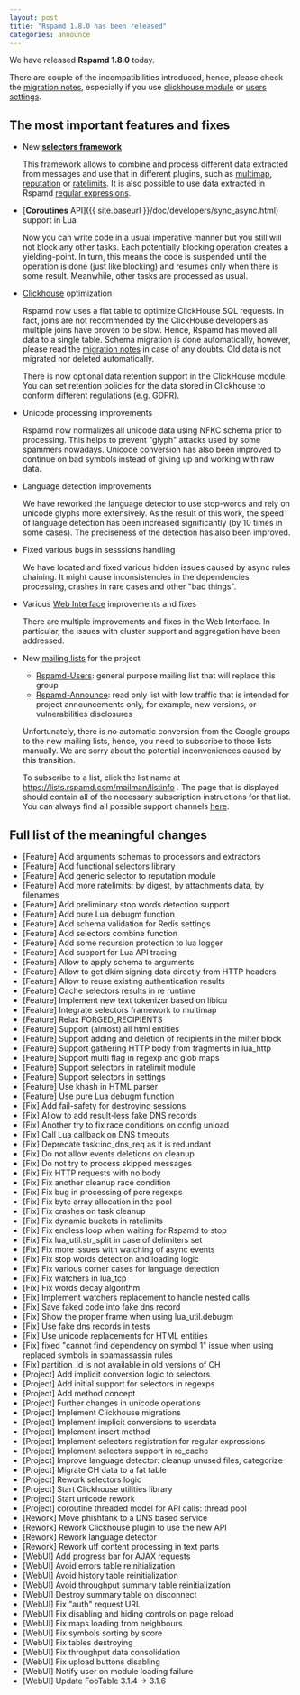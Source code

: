 ```yaml
---
layout: post
title: "Rspamd 1.8.0 has been released"
categories: announce
---
```


We have released **Rspamd 1.8.0** today.

There are couple of the incompatibilities introduced, hence, please check the [migration notes](https://rspamd.com/doc/migration.html), especially if you use [clickhouse module](https://rspamd.com/doc/modules/clickhouse.html) or [users settings](https://rspamd.com/doc/configuration/settings.html).

## The most important features and fixes

* New [**selectors framework**](https://rspamd.com/doc/configuration/selectors.html)

    This framework allows to combine and process different data extracted from messages and use that in different plugins, such as [multimap](https://rspamd.com/doc/modules/multimap.html), [reputation](https://rspamd.com/doc/modules/reputation.html) or [ratelimits](https://rspamd.com/doc/modules/ratelimit.html). It is also possible to use data extracted in Rspamd [regular expressions](https://rspamd.com/doc/modules/regexp.html).

* [**Coroutines** API]({{ site.baseurl }}/doc/developers/sync_async.html) support in Lua

    Now you can write code in a usual imperative manner but you still will not block any other tasks. Each potentially blocking operation creates a yielding-point. In turn, this means the code is suspended until the operation is done (just like blocking) and resumes only when there is some result. Meanwhile, other tasks are processed as usual.

* [Clickhouse](https://rspamd.com/doc/modules/clickhouse.html) optimization

    Rspamd now uses a flat table to optimize ClickHouse SQL requests. In fact, joins are not recommended by the ClickHouse developers as multiple joins have proven to be slow. Hence, Rspamd has moved all data to a single table. Schema migration is done automatically, however, please read the [migration notes](https://rspamd.com/doc/migration.html) in case of any doubts. Old data is not migrated nor deleted automatically.

    There is now optional data retention support in the ClickHouse module. You can set retention policies for the data stored in Clickhouse to conform different regulations (e.g. GDPR).

* Unicode processing improvements

    Rspamd now normalizes all unicode data using NFKC schema prior to processing. This helps to prevent "glyph" attacks used by some spammers nowadays. Unicode conversion has also been improved to continue on bad symbols instead of giving up and working with raw data.

* Language detection improvements

    We have reworked the language detector to use stop-words and rely on unicode glyphs more extensively. As the result of this work, the speed of language detection has been increased significantly (by 10 times in some cases). The preciseness of the detection has also been improved.

* Fixed various bugs in sesssions handling

    We have located and fixed various hidden issues caused by async rules chaining. It might cause inconsistencies in the dependencies processing, crashes in rare cases and other "bad things".

* Various [Web Interface](https://rspamd.com/webui/) improvements and fixes

    There are multiple improvements and fixes in the Web Interface. In particular, the issues with cluster support and aggregation have been addressed. 

* New [mailing lists](https://lists.rspamd.com) for the project
    - [Rspamd-Users](https://lists.rspamd.com/mailman/listinfo/users): general purpose mailing list that will replace this group
    - [Rspamd-Announce](https://lists.rspamd.com/mailman/listinfo/announce): read only list with low traffic that is intended for project announcements only, for example, new versions, or vulnerabilities disclosures

    Unfortunately, there is no automatic conversion from the Google groups to the new mailing lists, hence, you need to subscribe to those lists manually. We are sorry about the potential inconveniences caused by this transition.

    To subscribe to a list, click the list name at https://lists.rspamd.com/mailman/listinfo . The page that is displayed should contain all of the necessary subscription instructions for that list. You can always find all possible support channels [here](https://rspamd.com/support.html).

## Full list of the meaningful changes

* [Feature] Add arguments schemas to processors and extractors
* [Feature] Add functional selectors library
* [Feature] Add generic selector to reputation module
* [Feature] Add more ratelimits: by digest, by attachments data, by filenames
* [Feature] Add preliminary stop words detection support
* [Feature] Add pure Lua debugm function
* [Feature] Add schema validation for Redis settings
* [Feature] Add selectors combine function
* [Feature] Add some recursion protection to lua logger
* [Feature] Add support for Lua API tracing
* [Feature] Allow to apply schema to arguments
* [Feature] Allow to get dkim signing data directly from HTTP headers
* [Feature] Allow to reuse existing authentication results
* [Feature] Cache selectors results in re runtime
* [Feature] Implement new text tokenizer based on libicu
* [Feature] Integrate selectors framework to multimap
* [Feature] Relax FORGED_RECIPIENTS
* [Feature] Support (almost) all html entities
* [Feature] Support adding and deletion of recipients in the milter block
* [Feature] Support gathering HTTP body from fragments in lua_http
* [Feature] Support multi flag in regexp and glob maps
* [Feature] Support selectors in ratelimit module
* [Feature] Support selectors in settings
* [Feature] Use khash in HTML parser
* [Feature] Use pure Lua debugm function
* [Fix] Add fail-safety for destroying sessions
* [Fix] Allow to add result-less fake DNS records
* [Fix] Another try to fix race conditions on config unload
* [Fix] Call Lua callback on DNS timeouts
* [Fix] Deprecate task:inc_dns_req as it is redundant
* [Fix] Do not allow events deletions on cleanup
* [Fix] Do not try to process skipped messages
* [Fix] Fix HTTP requests with no body
* [Fix] Fix another cleanup race condition
* [Fix] Fix bug in processing of pcre regexps
* [Fix] Fix byte array allocation in the pool
* [Fix] Fix crashes on task cleanup
* [Fix] Fix dynamic buckets in ratelimits
* [Fix] Fix endless loop when waiting for Rspamd to stop
* [Fix] Fix lua_util.str_split in case of delimiters set
* [Fix] Fix more issues with watching of async events
* [Fix] Fix stop words detection and loading logic
* [Fix] Fix various corner cases for language detection
* [Fix] Fix watchers in lua_tcp
* [Fix] Fix words decay algorithm
* [Fix] Implement watchers replacement to handle nested calls
* [Fix] Save faked code into fake dns record
* [Fix] Show the proper frame when using lua_util.debugm
* [Fix] Use fake dns records in tests
* [Fix] Use unicode replacements for HTML entities
* [Fix] fixed "cannot find dependency on symbol 1" issue when using replaced symbols in spamassassin rules
* [Fix] partition_id is not available in old versions of CH
* [Project] Add implicit conversion logic to selectors
* [Project] Add initial support for selectors in regexps
* [Project] Add method concept
* [Project] Further changes in unicode operations
* [Project] Implement Clickhouse migrations
* [Project] Implement implicit conversions to userdata
* [Project] Implement insert method
* [Project] Implement selectors registration for regular expressions
* [Project] Implement selectors support in re_cache
* [Project] Improve language detector: cleanup unused files, categorize
* [Project] Migrate CH data to a fat table
* [Project] Rework selectors logic
* [Project] Start Clickhouse utilities library
* [Project] Start unicode rework
* [Project] coroutine threaded model for API calls: thread pool
* [Rework] Move phishtank to a DNS based service
* [Rework] Rework Clickhouse plugin to use the new API
* [Rework] Rework language detector
* [Rework] Rework utf content processing in text parts
* [WebUI] Add progress bar for AJAX requests
* [WebUI] Avoid errors table reinitialization
* [WebUI] Avoid history table reinitialization
* [WebUI] Avoid throughput summary table reinitialization
* [WebUI] Destroy summary table on disconnect
* [WebUI] Fix "auth" request URL
* [WebUI] Fix disabling and hiding controls on page reload
* [WebUI] Fix maps loading from neighbours
* [WebUI] Fix symbols sorting by score
* [WebUI] Fix tables destroying
* [WebUI] Fix throughput data consolidation
* [WebUI] Fix upload buttons disabling
* [WebUI] Notify user on module loading failure
* [WebUI] Update FooTable 3.1.4 -> 3.1.6
